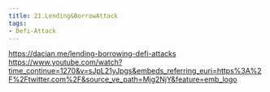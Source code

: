 ```yaml
---
title: 21.Lending&BorrowAttack
tags:
- Defi-Attack
---
```



https://dacian.me/lending-borrowing-defi-attacks
https://www.youtube.com/watch?time_continue=1270&v=sJpL21yJpgs&embeds_referring_euri=https%3A%2F%2Ftwitter.com%2F&source_ve_path=Mjg2NjY&feature=emb_logo